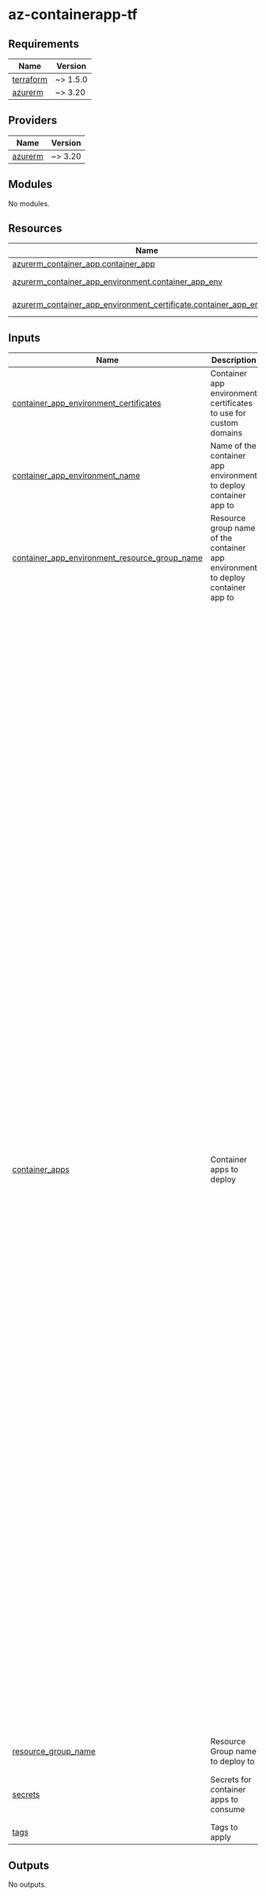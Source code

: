 # az-containerapp-tf
<!-- BEGIN_TF_DOCS -->
## Requirements

| Name | Version |
|------|---------|
| <a name="requirement_terraform"></a> [terraform](#requirement\_terraform) | ~> 1.5.0 |
| <a name="requirement_azurerm"></a> [azurerm](#requirement\_azurerm) | ~> 3.20 |

## Providers

| Name | Version |
|------|---------|
| <a name="provider_azurerm"></a> [azurerm](#provider\_azurerm) | ~> 3.20 |

## Modules

No modules.

## Resources

| Name | Type |
|------|------|
| [azurerm_container_app.container_app](https://registry.terraform.io/providers/hashicorp/azurerm/latest/docs/resources/container_app) | resource |
| [azurerm_container_app_environment.container_app_env](https://registry.terraform.io/providers/hashicorp/azurerm/latest/docs/data-sources/container_app_environment) | data source |
| [azurerm_container_app_environment_certificate.container_app_env_cert](https://registry.terraform.io/providers/hashicorp/azurerm/latest/docs/data-sources/container_app_environment_certificate) | data source |

## Inputs

| Name | Description | Type | Default | Required |
|------|-------------|------|---------|:--------:|
| <a name="input_container_app_environment_certificates"></a> [container\_app\_environment\_certificates](#input\_container\_app\_environment\_certificates) | Container app environment certificates to use for custom domains | `list(string)` | `[]` | no |
| <a name="input_container_app_environment_name"></a> [container\_app\_environment\_name](#input\_container\_app\_environment\_name) | Name of the container app environment to deploy container app to | `string` | n/a | yes |
| <a name="input_container_app_environment_resource_group_name"></a> [container\_app\_environment\_resource\_group\_name](#input\_container\_app\_environment\_resource\_group\_name) | Resource group name of the container app environment to deploy container app to | `string` | n/a | yes |
| <a name="input_container_apps"></a> [container\_apps](#input\_container\_apps) | Container apps to deploy | <pre>list(object(<br>    {<br>      name            = string<br>      revision_mode   = optional(string, "Single")<br>      max_replicas    = number<br>      min_replicas    = number<br>      revision_suffix = optional(string)<br><br>      containers = list(object({<br>        name    = string<br>        args    = optional(list(string))<br>        command = optional(list(string))<br>        image   = string<br>        cpu     = string<br>        memory  = string<br>        liveness_probe = optional(object({<br>          failure_count_threshold          = optional(number, 3)<br>          host                             = optional(string)<br>          initial_delay                    = optional(number)<br>          interval_seconds                 = optional(number, 10)<br>          path                             = optional(string, "/")<br>          port                             = optional(number, 443)<br>          termination_grace_period_seconds = optional(number)<br>          timeout                          = optional(number, 1)<br>          transport                        = optional(string, "Https")<br>          header = optional(object({<br>            name  = string<br>            value = string<br>          }))<br>        }))<br>        readiness_probe = optional(object({<br>          failure_count_threshold = optional(number, 3)<br>          host                    = optional(string)<br>          interval_seconds        = optional(number, 10)<br>          path                    = optional(string, "/")<br>          port                    = optional(number, 443)<br>          success_count_threshold = optional(number, 3)<br>          timeout                 = optional(number, 1)<br>          transport               = optional(string, "Https")<br>          header = optional(object({<br>            name  = string<br>            value = string<br>          }))<br>        }))<br>        startup_probe = optional(object({<br>          failure_count_threshold          = optional(number, 3)<br>          host                             = optional(string)<br>          interval_seconds                 = optional(number, 10)<br>          path                             = optional(string, "/")<br>          port                             = optional(number, 443)<br>          termination_grace_period_seconds = optional(number)<br>          timeout                          = optional(number, 1)<br>          transport                        = optional(string, "Https")<br>          header = optional(object({<br>            name  = string<br>            value = string<br>          }))<br>        }))<br>        envs = optional(list(object({<br>          name        = string<br>          secret_name = optional(string)<br>          value       = optional(string)<br>        })))<br>        envs = optional(list(object({<br>          name = string<br>          path = string<br>        })))<br>      }))<br>      dapr = optional(object({<br>        app_id       = string<br>        app_port     = number<br>        app_protocol = optional(string, "http")<br>      }))<br>      ingress = optional(object({<br>        allow_insecure_connections = optional(bool, false)<br>        fqdn                       = string<br>        external_enabled           = optional(bool, false)<br>        target_port                = number<br>        transport                  = optional(string, "auto")<br>        traffic_weights = optional(map(object({<br>          revision_suffix = optional(string)<br>          label           = optional(string)<br>          latest_revision = optional(string)<br>          percentage      = number<br>        })))<br>        custom_domains = optional(list(object({<br>          name                     = string<br>          certificate_binding_type = optional(string, "Disabled")<br>          certificate_reference    = string<br>        })))<br>      }))<br>      registry = optional(object({<br>        server               = string<br>        identity             = optional(string)<br>        password_secret_name = optional(string)<br>        username             = optional(string)<br>      }))<br>      volumes = optional(list(object({<br>        name = string<br>      })))<br>      secrets = optional(list(object({<br>        name             = string<br>        secret_reference = string<br>      })))<br>    }<br>  ))</pre> | `[]` | no |
| <a name="input_resource_group_name"></a> [resource\_group\_name](#input\_resource\_group\_name) | Resource Group name to deploy to | `string` | n/a | yes |
| <a name="input_secrets"></a> [secrets](#input\_secrets) | Secrets for container apps to consume | <pre>map(object(<br>    {<br>      value = string<br>    }<br>  ))</pre> | `{}` | no |
| <a name="input_tags"></a> [tags](#input\_tags) | Tags to apply | `map(string)` | n/a | yes |

## Outputs

No outputs.
<!-- END_TF_DOCS -->
